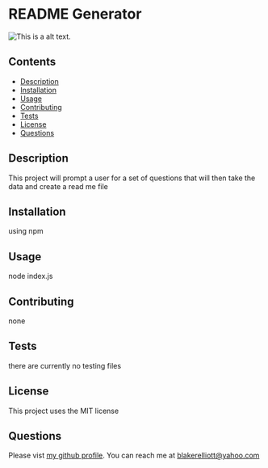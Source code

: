 # README Generator
  ![This is a alt text.](https://img.shields.io/badge/license-MIT-green)
## Contents 
* [Description](#Description)
* [Installation](#Installation)
* [Usage](#Usage)
* [Contributing](#Contributing)
* [Tests](#Tests)
* [License](#License)
* [Questions](#Questions)

## Description 
  This project will prompt a user for a set of questions that will then take the data and create a read me file 
## Installation 
using npm
## Usage
node index.js
## Contributing
none
## Tests
there are currently no testing files
## License
This project uses the  MIT license
## Questions 
Please vist [my github profile](https://github.com/blaker817).
You can reach me at blakerelliott@yahoo.com
